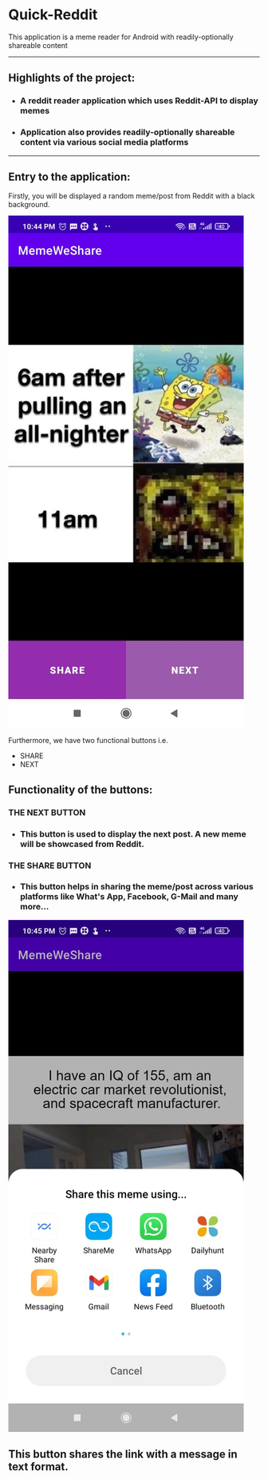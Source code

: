 # Quick-Reddit
This application is a meme reader for Android with readily-optionally shareable content

---

## Highlights of the project:
- ### A reddit reader application which uses Reddit-API to display memes
- ### Application also provides readily-optionally shareable content via various social media platforms

---

## Entry to the application:
Firstly, you will be displayed a random meme/post from Reddit with a black background.

![App's entry activity image](https://raw.githubusercontent.com/Devangc17/Quick-Reddit/main/images%20for%20readme/WhatsApp%20Image%202022-07-10%20at%2010.51.35%20PM.jpeg)

Furthermore, we have two functional buttons i.e.
- SHARE
- NEXT

## Functionality of the buttons:

### THE NEXT BUTTON

- ### This button is used to display the next post. A new meme will be showcased from Reddit.


### THE SHARE BUTTON

- ### This button helps in sharing the meme/post across various platforms like What's App, Facebook, G-Mail and many more... 

![Share button functionality](https://raw.githubusercontent.com/Devangc17/Quick-Reddit/main/images%20for%20readme/WhatsApp%20Image%202022-07-10%20at%2010.51.35%20PM%20(1).jpeg)

This button shares the link with a message in text format.
---

